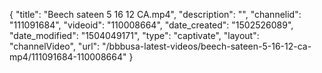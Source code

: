 {
    "title": "Beech sateen 5 16 12 CA.mp4",
    "description": "",
    "channelid": "111091684",
    "videoid": "110008664",
    "date_created": "1502526089",
    "date_modified": "1504049171",
    "type": "captivate",
    "layout": "channelVideo",
    "url": "\/bbbusa-latest-videos\/beech-sateen-5-16-12-ca-mp4\/111091684-110008664"
}